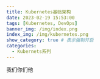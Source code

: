 ```yaml
---
title: Kubernetes基础架构
date: 2023-02-19 15:53:00
tags: [Kubernetes, DevOps]
banner_img: /img/index.png
index_img: /img/kubernetes.png
show_category: true # 表示强制开启
categories:
  - Kubernets系列
---
```

我们你们他